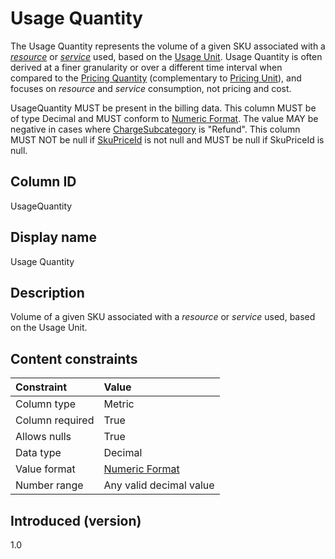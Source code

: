 # Usage Quantity

The Usage Quantity represents the volume of a given SKU associated with a [*resource*](#glossary:resource) or [*service*](#glossary:service) used, based on the [Usage Unit](#usageunit). Usage Quantity is often derived at a finer granularity or over a different time interval when compared to the [Pricing Quantity](#pricingquantity) (complementary to [Pricing Unit](#pricingunit)), and focuses on *resource* and *service* consumption, not pricing and cost.

UsageQuantity MUST be present in the billing data. This column MUST be of type Decimal and MUST conform to [Numeric Format](#numericformat). The value MAY be negative in cases where [ChargeSubcategory](#chargesubcategory) is "Refund". This column MUST NOT be null if [SkuPriceId](#skupriceid) is not null and MUST be null if SkuPriceId is null.

## Column ID

UsageQuantity

## Display name

Usage Quantity

## Description

Volume of a given SKU associated with a *resource* or *service* used, based on the Usage Unit.

## Content constraints

| Constraint      | Value         |
|:----------------|:--------------|
| Column type     | Metric        |
| Column required | True          |
| Allows nulls    | True          |
| Data type       | Decimal       |
| Value format    | [Numeric Format](#numericformat) |
| Number range    | Any valid decimal value |

## Introduced (version)

1.0
